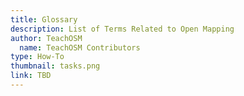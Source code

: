 ```yaml
---
title: Glossary
description: List of Terms Related to Open Mapping
author: TeachOSM
  name: TeachOSM Contributors
type: How-To
thumbnail: tasks.png
link: TBD
---
```

